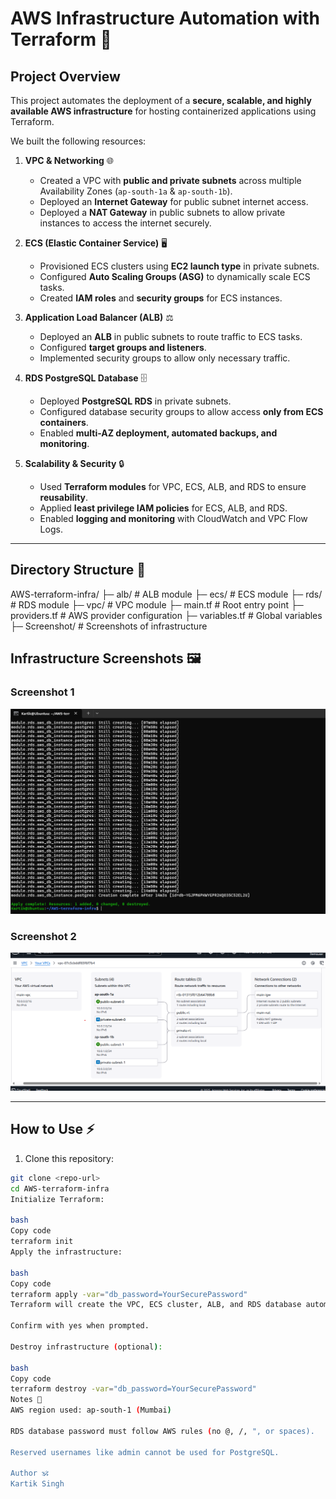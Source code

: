 # AWS Infrastructure Automation with Terraform 🚀

## Project Overview
This project automates the deployment of a **secure, scalable, and highly available AWS infrastructure** for hosting containerized applications using Terraform.

We built the following resources:

1. **VPC & Networking** 🌐
   - Created a VPC with **public and private subnets** across multiple Availability Zones (`ap-south-1a` & `ap-south-1b`).
   - Deployed an **Internet Gateway** for public subnet internet access.
   - Deployed a **NAT Gateway** in public subnets to allow private instances to access the internet securely.

2. **ECS (Elastic Container Service)** 🖥️
   - Provisioned ECS clusters using **EC2 launch type** in private subnets.
   - Configured **Auto Scaling Groups (ASG)** to dynamically scale ECS tasks.
   - Created **IAM roles** and **security groups** for ECS instances.

3. **Application Load Balancer (ALB)** ⚖️
   - Deployed an **ALB** in public subnets to route traffic to ECS tasks.
   - Configured **target groups and listeners**.
   - Implemented security groups to allow only necessary traffic.

4. **RDS PostgreSQL Database** 🗄️
   - Deployed **PostgreSQL RDS** in private subnets.
   - Configured database security groups to allow access **only from ECS containers**.
   - Enabled **multi-AZ deployment, automated backups, and monitoring**.

5. **Scalability & Security** 🔒
   - Used **Terraform modules** for VPC, ECS, ALB, and RDS to ensure **reusability**.
   - Applied **least privilege IAM policies** for ECS, ALB, and RDS.
   - Enabled **logging and monitoring** with CloudWatch and VPC Flow Logs.

---

## Directory Structure 📂

AWS-terraform-infra/
├─ alb/ # ALB module
├─ ecs/ # ECS module
├─ rds/ # RDS module
├─ vpc/ # VPC module
├─ main.tf # Root entry point
├─ providers.tf # AWS provider configuration
├─ variables.tf # Global variables
├─ Screenshot/ # Screenshots of infrastructure

## Infrastructure Screenshots 🖼️

### Screenshot 1
![Screenshot 1](Screenshot/Cmd-terraform-output.png)

### Screenshot 2
![Screenshot 2](Screenshot/Network.png)

---


## How to Use ⚡

1. Clone this repository:

```bash
git clone <repo-url>
cd AWS-terraform-infra
Initialize Terraform:

bash
Copy code
terraform init
Apply the infrastructure:

bash
Copy code
terraform apply -var="db_password=YourSecurePassword"
Terraform will create the VPC, ECS cluster, ALB, and RDS database automatically.

Confirm with yes when prompted.

Destroy infrastructure (optional):

bash
Copy code
terraform destroy -var="db_password=YourSecurePassword"
Notes 📝
AWS region used: ap-south-1 (Mumbai)

RDS database password must follow AWS rules (no @, /, ", or spaces).

Reserved usernames like admin cannot be used for PostgreSQL.

Author 🕉
Kartik Singh


